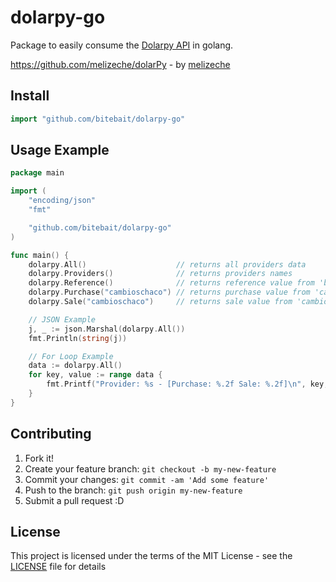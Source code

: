 # dolarpy-go

Package to easily consume the [Dolarpy API](https://dolar.melizeche.com) in golang.

<https://github.com/melizeche/dolarPy> - by [melizeche](https://github.com/melizeche/)

## Install

```go
import "github.com/bitebait/dolarpy-go"
```

## Usage Example

```go
package main

import (
	"encoding/json"
	"fmt"

	"github.com/bitebait/dolarpy-go"
)

func main() {
	dolarpy.All()                    // returns all providers data
	dolarpy.Providers()              // returns providers names
	dolarpy.Reference()              // returns reference value from 'bcp'
	dolarpy.Purchase("cambioschaco") // returns purchase value from 'cambioschaco' (default: 'bcp)
	dolarpy.Sale("cambioschaco")     // returns sale value from 'cambioschaco' (default: 'bcp)

	// JSON Example
	j, _ := json.Marshal(dolarpy.All())
	fmt.Println(string(j))

	// For Loop Example
	data := dolarpy.All()
	for key, value := range data {
		fmt.Printf("Provider: %s - [Purchase: %.2f Sale: %.2f]\n", key, value["compra"], value["venta"])
	}
}
```

## Contributing

1. Fork it!
2. Create your feature branch: `git checkout -b my-new-feature`
3. Commit your changes: `git commit -am 'Add some feature'`
4. Push to the branch: `git push origin my-new-feature`
5. Submit a pull request :D

## License

This project is licensed under the terms of the MIT License - see the [LICENSE](LICENSE) file for details
